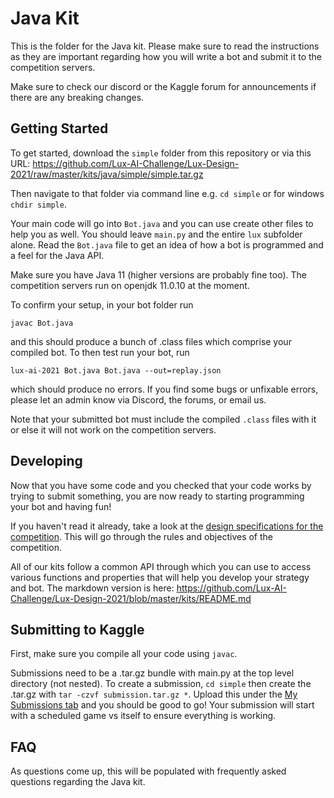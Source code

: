 # Java Kit

This is the folder for the Java kit. Please make sure to read the instructions as they are important regarding how you will write a bot and submit it to the competition servers.

Make sure to check our discord or the Kaggle forum for announcements if there are any breaking changes.

## Getting Started

To get started, download the `simple` folder from this repository or via this URL: https://github.com/Lux-AI-Challenge/Lux-Design-2021/raw/master/kits/java/simple/simple.tar.gz

Then navigate to that folder via command line e.g. `cd simple` or for windows `chdir simple`.

Your main code will go into `Bot.java` and you can use create other files to help you as well. You should leave `main.py` and the entire `lux` subfolder alone. Read the `Bot.java` file to get an idea of how a bot is programmed and a feel for the Java API.

Make sure you have Java 11 (higher versions are probably fine too). The competition servers run on openjdk 11.0.10 at the moment.

To confirm your setup, in your bot folder run

```
javac Bot.java
```

and this should produce a bunch of .class files which comprise your compiled bot. To then test run your bot, run

```
lux-ai-2021 Bot.java Bot.java --out=replay.json
```

which should produce no errors. If you find some bugs or unfixable errors, please let an admin know via Discord, the forums, or email us.

Note that your submitted bot must include the compiled `.class` files with it or else it will not work on the competition servers.

## Developing

Now that you have some code and you checked that your code works by trying to submit something, you are now ready to starting programming your bot and having fun!

If you haven't read it already, take a look at the [design specifications for the competition](https://lux-ai.org/specs-2021). This will go through the rules and objectives of the competition.

All of our kits follow a common API through which you can use to access various functions and properties that will help you develop your strategy and bot. The markdown version is here: https://github.com/Lux-AI-Challenge/Lux-Design-2021/blob/master/kits/README.md

## Submitting to Kaggle

First, make sure you compile all your code using `javac`.

Submissions need to be a .tar.gz bundle with main.py at the top level directory
(not nested). To create a submission, `cd simple` then create the .tar.gz with
`tar -czvf submission.tar.gz *`. Upload this under the [My Submissions tab](https://www.kaggle.com/c/lux-ai-2021/submissions) and
you should be good to go! Your submission will start with a scheduled game vs
itself to ensure everything is working.

## FAQ

As questions come up, this will be populated with frequently asked questions regarding the Java kit.
